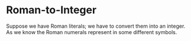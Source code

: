 # Roman-to-Integer
Suppose we have Roman literals; we have to convert them into an integer. As we know the Roman numerals represent in some different symbols.
